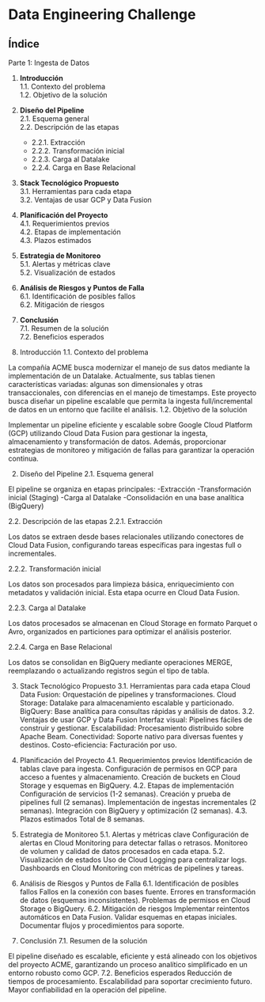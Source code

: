 # Data Engineering Challenge


## Índice
Parte 1: Ingesta de Datos
1. **Introducción**  
   1.1. Contexto del problema  
   1.2. Objetivo de la solución  

2. **Diseño del Pipeline**  
   2.1. Esquema general  
   2.2. Descripción de las etapas  
   - 2.2.1. Extracción  
   - 2.2.2. Transformación inicial  
   - 2.2.3. Carga al Datalake  
   - 2.2.4. Carga en Base Relacional  

3. **Stack Tecnológico Propuesto**  
   3.1. Herramientas para cada etapa  
   3.2. Ventajas de usar GCP y Data Fusion  

4. **Planificación del Proyecto**  
   4.1. Requerimientos previos  
   4.2. Etapas de implementación  
   4.3. Plazos estimados  

5. **Estrategia de Monitoreo**  
   5.1. Alertas y métricas clave  
   5.2. Visualización de estados  

6. **Análisis de Riesgos y Puntos de Falla**  
   6.1. Identificación de posibles fallos  
   6.2. Mitigación de riesgos  

7. **Conclusión**  
   7.1. Resumen de la solución  
   7.2. Beneficios esperados  

1. Introducción
1.1. Contexto del problema

 La compañía ACME busca modernizar el manejo de sus datos mediante la implementación de un Datalake. Actualmente, sus tablas tienen características variadas: algunas son dimensionales y otras transaccionales, con diferencias en el manejo de timestamps. Este proyecto busca diseñar un pipeline escalable que permita la ingesta full/incremental de datos en un entorno que facilite el análisis.
1.2. Objetivo de la solución

 Implementar un pipeline eficiente y escalable sobre Google Cloud Platform (GCP) utilizando Cloud Data Fusion para gestionar la ingesta, almacenamiento y transformación de datos. Además, proporcionar estrategias de monitoreo y mitigación de fallas para garantizar la operación continua.

2. Diseño del Pipeline
2.1. Esquema general

El pipeline se organiza en etapas principales:
-Extracción
-Transformación inicial (Staging)
-Carga al Datalake
-Consolidación en una base analítica (BigQuery)

2.2. Descripción de las etapas
2.2.1. Extracción
 
Los datos se extraen desde bases relacionales utilizando conectores de Cloud Data Fusion, configurando tareas específicas para ingestas full o incrementales.


2.2.2. Transformación inicial


 Los datos son procesados para limpieza básica, enriquecimiento con metadatos y validación inicial. Esta etapa ocurre en Cloud Data Fusion.


2.2.3. Carga al Datalake
 
Los datos procesados se almacenan en Cloud Storage en formato Parquet o Avro, organizados en particiones para optimizar el análisis posterior.


2.2.4. Carga en Base Relacional


Los datos se consolidan en BigQuery mediante operaciones MERGE, reemplazando o actualizando registros según el tipo de tabla.

3. Stack Tecnológico Propuesto
3.1. Herramientas para cada etapa
Cloud Data Fusion: Orquestación de pipelines y transformaciones.
Cloud Storage: Datalake para almacenamiento escalable y particionado.
BigQuery: Base analítica para consultas rápidas y análisis de datos.
3.2. Ventajas de usar GCP y Data Fusion
Interfaz visual: Pipelines fáciles de construir y gestionar.
Escalabilidad: Procesamiento distribuido sobre Apache Beam.
Conectividad: Soporte nativo para diversas fuentes y destinos.
Costo-eficiencia: Facturación por uso.

4. Planificación del Proyecto
4.1. Requerimientos previos
Identificación de tablas clave para ingesta.
Configuración de permisos en GCP para acceso a fuentes y almacenamiento.
Creación de buckets en Cloud Storage y esquemas en BigQuery.
4.2. Etapas de implementación
Configuración de servicios (1-2 semanas).
Creación y prueba de pipelines full (2 semanas).
Implementación de ingestas incrementales (2 semanas).
Integración con BigQuery y optimización (2 semanas).
4.3. Plazos estimados 
Total de 8 semanas.
5. Estrategia de Monitoreo
5.1. Alertas y métricas clave
Configuración de alertas en Cloud Monitoring para detectar fallas o retrasos.
Monitoreo de volumen y calidad de datos procesados en cada etapa.
5.2. Visualización de estados
Uso de Cloud Logging para centralizar logs.
Dashboards en Cloud Monitoring con métricas de pipelines y tareas.

6. Análisis de Riesgos y Puntos de Falla
6.1. Identificación de posibles fallos
Fallos en la conexión con bases fuente.
Errores en transformación de datos (esquemas inconsistentes).
Problemas de permisos en Cloud Storage o BigQuery.
6.2. Mitigación de riesgos
Implementar reintentos automáticos en Data Fusion.
Validar esquemas en etapas iniciales.
Documentar flujos y procedimientos para soporte.


7. Conclusión
7.1. Resumen de la solución

 El pipeline diseñado es escalable, eficiente y está alineado con los objetivos del proyecto ACME, garantizando un proceso analítico simplificado en un entorno robusto como GCP.
7.2. Beneficios esperados
Reducción de tiempos de procesamiento.
Escalabilidad para soportar crecimiento futuro.
Mayor confiabilidad en la operación del pipeline.

